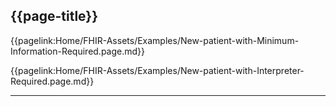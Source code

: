 ## {{page-title}}


{{pagelink:Home/FHIR-Assets/Examples/New-patient-with-Minimum-Information-Required.page.md}}

{{pagelink:Home/FHIR-Assets/Examples/New-patient-with-Interpreter-Required.page.md}}

---
